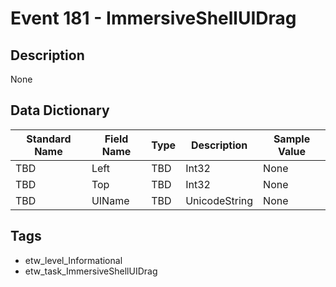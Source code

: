 # Event 181 - ImmersiveShellUIDrag

## Description
None

## Data Dictionary
|Standard Name|Field Name|Type|Description|Sample Value|
|---|---|---|---|---|
|TBD|Left|TBD|Int32|None|None|
|TBD|Top|TBD|Int32|None|None|
|TBD|UIName|TBD|UnicodeString|None|None|

## Tags
* etw_level_Informational
* etw_task_ImmersiveShellUIDrag